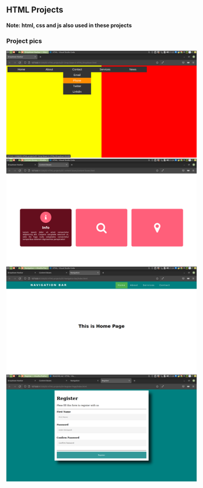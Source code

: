 ## HTML Projects

#### Note: html, css and js also used in these projects


### Project pics

![dropdown](../readme-src/projects/1.png)
![content_box](../readme-src/projects/2.png)
![navigation](../readme-src/projects/3.png)
![register_page](../readme-src/projects/4.png)